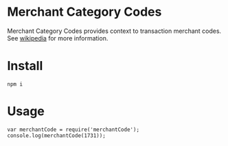# Merchant Category Codes
Merchant Category Codes provides context to transaction merchant codes. See [wikipedia](https://en.wikipedia.org/wiki/Standard_Industrial_Classification) for more information.  


# Install

`npm i`

# Usage

```
var merchantCode = require('merchantCode');  
console.log(merchantCode(1731));  
```

